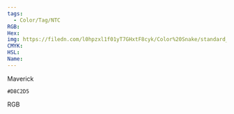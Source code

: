 ```yaml
---
tags:
  - Color/Tag/NTC
RGB:
Hex:
img: https://filedn.com/l0hpzxl1f01yT7GHxtF8cyk/Color%20Snake/standard_csv_to_svg/%23/D8C2D5.svg
CMYK:
HSL:
Name:
---
```

Maverick
```palette
#D8C2D5
```
RGB
